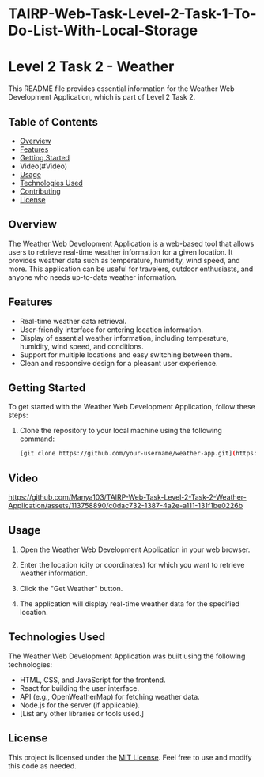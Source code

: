 # TAIRP-Web-Task-Level-2-Task-1-To-Do-List-With-Local-Storage

# Level 2 Task 2 - Weather 

This README file provides essential information for the Weather Web Development Application, which is part of Level 2 Task 2. 

## Table of Contents
- [Overview](#overview)
- [Features](#features)
- [Getting Started](#getting-started)
- Video(#Video)
- [Usage](#usage)
- [Technologies Used](#technologies-used)
- [Contributing](#contributing)
- [License](#license)

## Overview

The Weather Web Development Application is a web-based tool that allows users to retrieve real-time weather information for a given location. It provides weather data such as temperature, humidity, wind speed, and more. This application can be useful for travelers, outdoor enthusiasts, and anyone who needs up-to-date weather information.

## Features

- Real-time weather data retrieval.
- User-friendly interface for entering location information.
- Display of essential weather information, including temperature, humidity, wind speed, and conditions.
- Support for multiple locations and easy switching between them.
- Clean and responsive design for a pleasant user experience.

## Getting Started

To get started with the Weather Web Development Application, follow these steps:

1. Clone the repository to your local machine using the following command:

   ```bash
   [git clone https://github.com/your-username/weather-app.git](https://github.com/Manya103/TAIRP-Web-Task-Level-2-Task-2-Weather-Application.git)
   ```

## Video 


https://github.com/Manya103/TAIRP-Web-Task-Level-2-Task-2-Weather-Application/assets/113758890/c0dac732-1387-4a2e-a111-131f1be0226b


## Usage

1. Open the Weather Web Development Application in your web browser.

2. Enter the location (city or coordinates) for which you want to retrieve weather information.

3. Click the "Get Weather" button.

4. The application will display real-time weather data for the specified location.

## Technologies Used

The Weather Web Development Application was built using the following technologies:

- HTML, CSS, and JavaScript for the frontend.
- React for building the user interface.
- API (e.g., OpenWeatherMap) for fetching weather data.
- Node.js for the server (if applicable).
- [List any other libraries or tools used.]


## License

This project is licensed under the [MIT License](LICENSE). Feel free to use and modify this code as needed.
